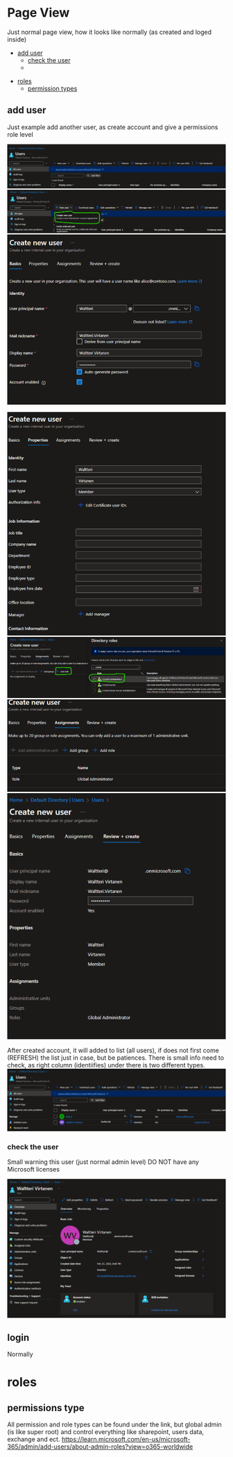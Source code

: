# Page View 

Just normal page view, how it looks like normally (as created and loged inside)

  * [add user](#add-user)
    * [check the user](#check-the-user)
    * 
- [roles](#roles)
  * [permission types](#permission-types)

## add user

Just example add another user, as create account and give a permissions role level

![Alt text](images/8.png)
![Alt text](images/9.png)
![Alt text](images/10.png)


![Alt text](images/11.png)
![Alt text](images/12.png)
![Alt text](images/13.png)
![Alt text](images/14.png)

After created account, it will added to list (all users), if does not first come (REFRESH) the list just in case, but be patiences.
There is small info need to check, as right column (identiifies) under there is two different types.
![Alt text](images/15.png)

### check the user

Small warning this user (just normal admin level) DO NOT have any Microsoft licenses

![Alt text](images/16.png)

## login

Normally 


# roles

## permissions type

All permission and role types can be found under the link, but global admin (is like super root) and control everything like sharepoint, users data, exchange and ect.
https://learn.microsoft.com/en-us/microsoft-365/admin/add-users/about-admin-roles?view=o365-worldwide
